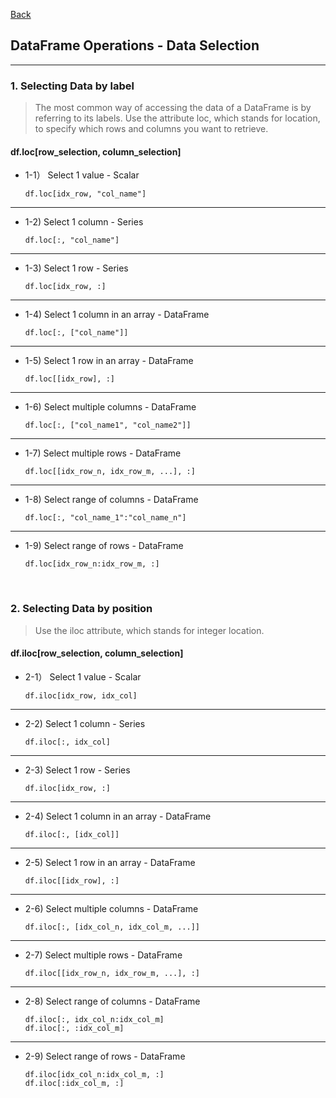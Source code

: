 [Back](README.md)

## DataFrame Operations - Data Selection

<hr>


### 1. Selecting Data by label

> The most common way of accessing the data of a DataFrame is by referring to its
labels. Use the attribute loc, which stands for location, to specify which rows and columns you want to retrieve.

#### df.loc[row_selection, column_selection]

- 1-1） Select 1 value - Scalar
    ```
    df.loc[idx_row, "col_name"]
    ```

<hr>

- 1-2) Select 1 column - Series
    ```
    df.loc[:, "col_name"]
    ```

<hr>

- 1-3) Select 1 row - Series
    ```
    df.loc[idx_row, :]
    ```
<hr>

- 1-4) Select 1 column in an array - DataFrame
    ```
    df.loc[:, ["col_name"]]
    ```

<hr>

- 1-5) Select 1 row in an array - DataFrame
    ```
    df.loc[[idx_row], :]
    ```
<hr>

- 1-6) Select multiple columns - DataFrame 
    ```
    df.loc[:, ["col_name1", "col_name2"]]
    ```
<hr>


- 1-7) Select multiple rows - DataFrame 
    ```
    df.loc[[idx_row_n, idx_row_m, ...], :]
    ```

<hr>

- 1-8) Select range of columns - DataFrame 
    ```
    df.loc[:, "col_name_1":"col_name_n"]
    ```
<hr>

- 1-9) Select range of rows - DataFrame
    ```
    df.loc[idx_row_n:idx_row_m, :]
    ```

&nbsp;


### 2. Selecting Data by position

> Use the iloc attribute, which stands for integer location.

#### df.iloc[row_selection, column_selection]

- 2-1） Select 1 value - Scalar
    ```
    df.iloc[idx_row, idx_col]
    ```
<hr>

- 2-2) Select 1 column - Series
    ```
    df.iloc[:, idx_col]
    ```

<hr>

- 2-3) Select 1 row - Series
    ```
    df.iloc[idx_row, :]
    ```

<hr>

- 2-4) Select 1 column in an array - DataFrame
    ```
    df.iloc[:, [idx_col]]
    ```
<hr>

- 2-5) Select 1 row in an array - DataFrame
    ```
    df.iloc[[idx_row], :]
    ```
<hr>


- 2-6) Select multiple columns - DataFrame 
    ```
    df.iloc[:, [idx_col_n, idx_col_m, ...]]
    ```

<hr>

- 2-7) Select multiple rows - DataFrame 
    ```
    df.iloc[[idx_row_n, idx_row_m, ...], :]
    ```

<hr>

- 2-8) Select range of columns - DataFrame
    ```
    df.iloc[:, idx_col_n:idx_col_m]
    df.iloc[:, :idx_col_m]
    ```

<hr>

- 2-9) Select range of rows - DataFrame
    ```
    df.iloc[idx_col_n:idx_col_m, :]
    df.iloc[:idx_col_m, :]
    ```
